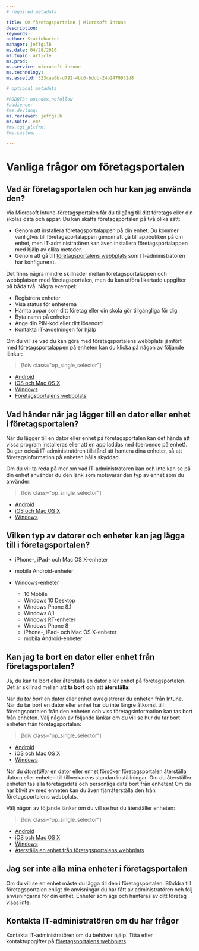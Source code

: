 ```yaml
---
# required metadata

title: Om företagsportalen | Microsoft Intune
description:
keywords:
author: Staciebarker
manager: jeffgilb
ms.date: 04/28/2016
ms.topic: article
ms.prod:
ms.service: microsoft-intune
ms.technology:
ms.assetid: 523caa6b-d792-4bb6-bddb-24b2479932d8

# optional metadata

#ROBOTS: noindex,nofollow
#audience:
#ms.devlang:
ms.reviewer: jeffgilb
ms.suite: ems
#ms.tgt_pltfrm:
#ms.custom:

---
```


# Vanliga frågor om företagsportalen

## Vad är företagsportalen och hur kan jag använda den?
Via Microsoft Intune-företagsportalen får du tillgång till ditt företags eller din skolas data och appar. Du kan skaffa företagsportalen på två olika sätt:

- Genom att installera företagsportalappen på din enhet. Du kommer vanligtvis till företagsportalappen genom att gå till appbutiken på din enhet, men IT-administratören kan även installera företagsportalappen med hjälp av olika metoder.
- Genom att gå till [företagsportalens webbplats](http://portal.manage.microsoft.com) som IT-administratören har konfigurerat. 

Det finns några mindre skillnader mellan företagsportalappen och webbplatsen med företagsportalen, men du kan utföra likartade uppgifter på båda två. Några exempel:

- Registrera enheter
- Visa status för enheterna
- Hämta appar som ditt företag eller din skola gör tillgängliga för dig
- Byta namn på enheten
- Ange din PIN-kod eller ditt lösenord
- Kontakta IT-avdelningen för hjälp

Om du vill se vad du kan göra med företagsportalens webbplats jämfört med företagsportalappen på enheten kan du klicka på någon av följande länkar:

> [!div class="op_single_selector"]
- [Android](using-your-android-device-with-intune.md)
- [iOS och Mac OS X](using-your-ios-or-mac-os-x-device-with-intune.md)
- [Windows](using-your-windows-device-with-intune.md)
- [Företagsportalens webbplats](using-the-intune-company-portal-website.md)

## Vad händer när jag lägger till en dator eller enhet i företagsportalen?
När du lägger till en dator eller enhet på företagsportalen kan det hända att vissa program installeras eller att en app laddas ned (beroende på enhet).  Du ger också IT-administratören tillstånd att hantera dina enheter, så att företagsinformation på enheten hålls skyddad.

Om du vill ta reda på mer om vad IT-administratören kan och inte kan se på din enhet använder du den länk som motsvarar den typ av enhet som du använder:

> [!div class="op_single_selector"]
- [Android](what-happens-if-you-install-the-company-portal-app-and-enroll-your-device-in-intune-android.md)
- [iOS och Mac OS X](what-happens-if-you-install-the-company-portal-app-and-enroll-your-device-in-intune-ios.md)
- [Windows](what-can-your-it-administrator-see-when-you-enroll-your-device-in-intune-windows.md)

## Vilken typ av datorer och enheter kan jag lägga till i företagsportalen?

-   iPhone-, iPad- och Mac OS X-enheter

-   mobila Android-enheter

-   Windows-enheter
    -   10 Mobile
    -   Windows 10 Desktop
    -   Windows Phone 8.1
    -   Windows 8,1
    -   Windows RT-enheter
    -   Windows Phone 8
    -   iPhone-, iPad- och Mac OS X-enheter
    -   mobila Android-enheter


## Kan jag ta bort en dator eller enhet från företagsportalen?
Ja, du kan ta bort eller återställa en dator eller enhet på företagsportalen. Det är skillnad mellan att **ta bort** och att **återställa**:

När du *tar bort* en dator eller enhet avregistrerar du enheten från Intune. När du tar bort en dator eller enhet har du inte längre åtkomst till företagsportalen från den enheten och viss företagsinformation kan tas bort från enheten. Välj någon av följande länkar om du vill se hur du tar bort enheten från företagsportalen:

> [!div class="op_single_selector"]
- [Android](unenroll-your-device-from-intune-android.md)
- [iOS och Mac OS X](unenroll-your-device-from-intune-ios.md)
- [Windows](unenroll-your-device-from-intune-windows.md)

När du *återställer* en dator eller enhet försöker företagsportalen återställa datorn eller enheten till tillverkarens standardinställningar. Om du återställer enheten tas alla företagsdata och personliga data bort från enheten! Om du har blivit av med enheten kan du även fjärråterställa den från företagsportalens webbplats.

Välj någon av följande länkar om du vill se hur du återställer enheten:

> [!div class="op_single_selector"]
- [Android](reset-erase-your-lost-or-stolen-device-android.md)
- [iOS och Mac OS X](reset-erase-your-lost-or-stolen-device-ios.md)
- [Windows](reset-erase-your-lost-or-stolen-device-windows.md)
- [Återställa en enhet från företagsportalens webbplats](reset-your-device-cpwebsite.md)

## Jag ser inte alla mina enheter i företagsportalen
Om du vill se en enhet måste du lägga till den i företagsportalen. Bläddra till företagsportalen enligt de anvisningar du har fått av administratören och följ anvisningarna för din enhet. Enheter som ägs och hanteras av ditt företag visas inte.

## Kontakta IT-administratören om du har frågor
Kontakta IT-administratören om du behöver hjälp. Titta efter kontaktuppgifter på [företagsportalens webbplats](http://portal.manage.microsoft.com).






<!--HONumber=Jun16_HO2-->


